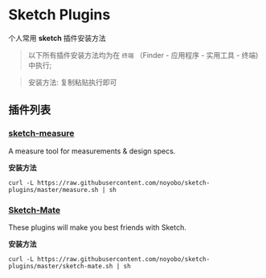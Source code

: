 # Sketch Plugins

个人常用 **sketch** 插件安装方法

> 以下所有插件安装方法均为在 `终端` （Finder - 应用程序 - 实用工具 - 终端) 中执行;

> 安装方法: 复制粘贴执行即可

## 插件列表

### [sketch-measure](https://github.com/utom/sketch-measure)

A measure tool for measurements & design specs.

**安装方法**

```shell
curl -L https://raw.githubusercontent.com/noyobo/sketch-plugins/master/measure.sh | sh
```


### [Sketch-Mate](https://github.com/getflourish/sketch-mate)

These plugins will make you best friends with Sketch.

**安装方法**

```shell
curl -L https://raw.githubusercontent.com/noyobo/sketch-plugins/master/sketch-mate.sh | sh
```